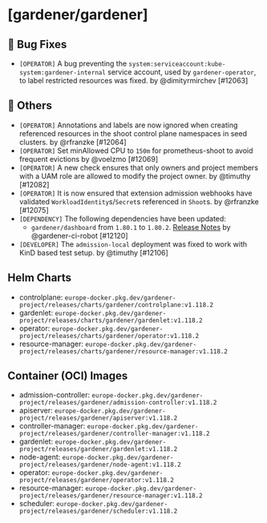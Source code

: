 # [gardener/gardener]

## 🐛 Bug Fixes

- `[OPERATOR]` A bug preventing the `system:serviceaccount:kube-system:gardener-internal` service account, used by `gardener-operator`, to label restricted resources was fixed. by @dimityrmirchev [#12063]
## 🏃 Others

- `[OPERATOR]` Annotations and labels are now ignored when creating referenced resources in the shoot control plane namespaces in seed clusters. by @rfranzke [#12064]
- `[OPERATOR]` Set minAllowed CPU to `150m` for prometheus-shoot to avoid frequent evictions by @voelzmo [#12069]
- `[OPERATOR]` A new check ensures that only owners and project members with a UAM role are allowed to modify the project owner. by @timuthy [#12082]
- `[OPERATOR]` It is now ensured that extension admission webhooks have validated `WorkloadIdentity`s/`Secret`s referenced in `Shoot`s. by @rfranzke [#12075]
- `[DEPENDENCY]` The following dependencies have been updated:  
  - `gardener/dashboard` from `1.80.1` to `1.80.2`. [Release Notes](https://redirect.github.com/gardener/dashboard/releases/tag/1.80.2) by @gardener-ci-robot [#12120]
- `[DEVELOPER]` The `admission-local` deployment was fixed to work with KinD based test setup. by @timuthy [#12106]

## Helm Charts
- controlplane: `europe-docker.pkg.dev/gardener-project/releases/charts/gardener/controlplane:v1.118.2`
- gardenlet: `europe-docker.pkg.dev/gardener-project/releases/charts/gardener/gardenlet:v1.118.2`
- operator: `europe-docker.pkg.dev/gardener-project/releases/charts/gardener/operator:v1.118.2`
- resource-manager: `europe-docker.pkg.dev/gardener-project/releases/charts/gardener/resource-manager:v1.118.2`
## Container (OCI) Images
- admission-controller: `europe-docker.pkg.dev/gardener-project/releases/gardener/admission-controller:v1.118.2`
- apiserver: `europe-docker.pkg.dev/gardener-project/releases/gardener/apiserver:v1.118.2`
- controller-manager: `europe-docker.pkg.dev/gardener-project/releases/gardener/controller-manager:v1.118.2`
- gardenlet: `europe-docker.pkg.dev/gardener-project/releases/gardener/gardenlet:v1.118.2`
- node-agent: `europe-docker.pkg.dev/gardener-project/releases/gardener/node-agent:v1.118.2`
- operator: `europe-docker.pkg.dev/gardener-project/releases/gardener/operator:v1.118.2`
- resource-manager: `europe-docker.pkg.dev/gardener-project/releases/gardener/resource-manager:v1.118.2`
- scheduler: `europe-docker.pkg.dev/gardener-project/releases/gardener/scheduler:v1.118.2`
